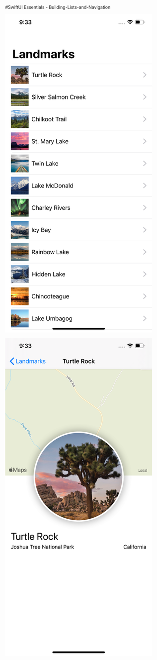 #SwiftUI Essentials - Building-Lists-and-Navigation


![Alt text](https://github.com/ymabrouk/SwiftUI--Essentials-Building-Lists-and-Navigation/blob/master/Simulator%20Screen%20Shot%20-%20iPhone%2011%20Pro%20Max%20-%202019-10-16%20at%2021.33.24.png "Title")


![Alt text](https://github.com/ymabrouk/SwiftUI--Essentials-Building-Lists-and-Navigation/blob/master/Simulator%20Screen%20Shot%20-%20iPhone%2011%20Pro%20Max%20-%202019-10-16%20at%2021.33.31.png "Title")
